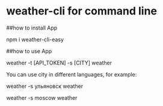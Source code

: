﻿# weather-cli for command line

﻿##how to install App
 
npm i weather-cli-easy


﻿##how to use App
 
weather -t [API_TOKEN] -s [CITY]
weather

You can use city in different languages, for example:

weather -s ульяновск
weather


weather -s moscow
weather
